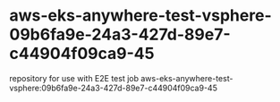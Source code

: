 # aws-eks-anywhere-test-vsphere-09b6fa9e-24a3-427d-89e7-c44904f09ca9-45
repository for use with E2E test job aws-eks-anywhere-test-vsphere:09b6fa9e-24a3-427d-89e7-c44904f09ca9-45
